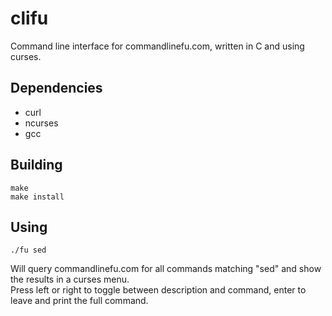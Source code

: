 clifu
=====

Command line interface for commandlinefu.com, written in C and using curses.
  
## Dependencies  
* curl
* ncurses
* gcc

## Building  
  
`make`  
`make install`  
  
## Using    

`./fu sed`  
  
Will query commandlinefu.com for all commands matching "sed" and show the results in a curses menu.  
Press left or right to toggle between description and command, enter to leave and print the full command.  
